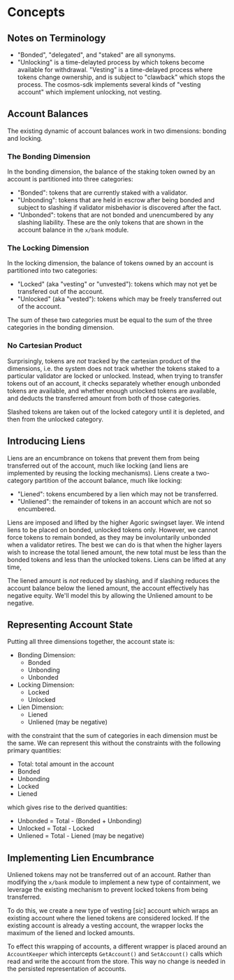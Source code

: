 <!--
order: 1
-->

# Concepts

## Notes on Terminology

* "Bonded", "delegated", and "staked" are all synonyms.
* "Unlocking" is a time-delayted process by which tokens become available for
  withdrawal. "Vesting" is a time-delayed process where tokens change
  ownership, and is subject to "clawback" which stops the process. The
  cosmos-sdk implements several kinds of "vesting account" which implement
  unlocking, not vesting.

## Account Balances

The existing dynamic of account balances work in two dimensions: bonding
and locking.

### The Bonding Dimension

In the bonding dimension, the balance of the staking token owned by an account
is partitioned into three categories:

* "Bonded": tokens that are currently staked with a validator.
* "Unbonding": tokens that are held in escrow after being bonded and subject
  to slashing if validator misbehavior is discovered after the fact.
* "Unbonded": tokens that are not bonded and unencumbered by any slashing
  liability. These are the only tokens that are shown in the account balance
  in the `x/bank` module.

### The Locking Dimension

In the locking dimension, the balance of tokens owned by an account is
partitioned into two categories:

* "Locked" (aka "vesting" or "unvested"): tokens which may not yet be
  transfered out of the account.
* "Unlocked" (aka "vested"): tokens which may be freely transferred
  out of the account.

The sum of these two categories must be equal to the sum of the three
categories in the bonding dimension.

### No Cartesian Product

Surprisingly, tokens are *not* tracked by the cartesian product of the
dimensions, i.e. the system does not track whether the tokens staked to
a particular validator are locked or unlocked. Instead, when trying to
transfer tokens out of an account, it checks separately whether enough
unbonded tokens are available, and whether enough unlocked tokens are
available, and deducts the transferred amount from both of those
categories.

Slashed tokens are taken out of the locked category until it is depleted,
and then from the unlocked category.

## Introducing Liens

Liens are an encumbrance on tokens that prevent them from being transferred
out of the account, much like locking (and liens are implemented by reusing
the locking mechanisms).  Liens create a two-category partition of the
account balance, much like locking:

* "Liened": tokens encumbered by a lien which may not be transferred.
* "Unliened": the remainder of tokens in an account which are not so
  encumbered.

Liens are imposed and lifted by the higher Agoric swingset layer.
We intend liens to be placed on bonded, unlocked tokens only. However,
we cannot force tokens to remain bonded, as they may be involuntarily
unbonded when a validator retires. The best we can do is that when
the higher layers wish to increase the total liened amount, the new
total must be less than the bonded tokens and less than the unlocked
tokens.  Liens can be lifted at any time, 

The liened amount is *not* reduced by slashing, and if slashing reduces
the account balance below the liened amount, the account effectively has
negative equity.  We'll model this by allowing the Unliened amount to
be negative.

## Representing Account State

Putting all three dimensions together, the account state is:

* Bonding Dimension:
    * Bonded
    * Unbonding
    * Unbonded
* Locking Dimension:
    * Locked
    * Unlocked
* Lien Dimension:
    * Liened
    * Unliened (may be negative)

with the constraint that the sum of categories in each dimension must be
the same. We can represent this without the constraints with the following
primary quantities:

* Total: total amount in the account
* Bonded
* Unbonding
* Locked
* Liened

which gives rise to the derived quantities:

* Unbonded = Total - (Bonded + Unbonding)
* Unlocked = Total - Locked
* Unliened = Total - Liened (may be negative)

## Implementing Lien Encumbrance

Unliened tokens may not be transferred out of an account. Rather than
modifying the `x/bank` module to implement a new type of containment,
we leverage the existing mechanism to prevent locked tokens from being
transferred.

To do this, we create a new type of vesting \[*sic*\] account which wraps
an existing account where the liened tokens are considered locked. If
the existing account is already a vesting account, the wrapper locks the
maximum of the liened and locked amounts.

To effect this wrapping of accounts, a different wrapper is placed around
an `AccountKeeper` which intercepts `GetAccount()` and `SetAccount()` calls
which read and write the account from the store. This way no change is
needed in the persisted representation of accounts.
